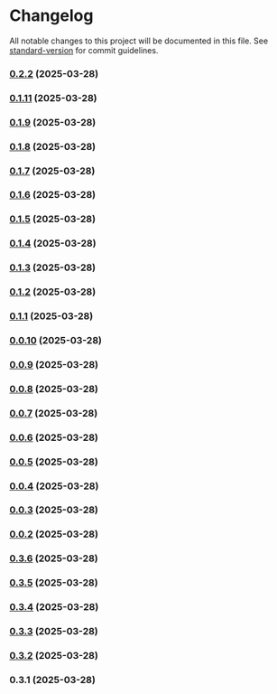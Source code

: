 # Changelog

All notable changes to this project will be documented in this file. See [standard-version](https://github.com/conventional-changelog/standard-version) for commit guidelines.

### [0.2.2](https://github.com/MouhamedAbbassi/3D-Product-Customization-React-Library-Demo/compare/v0.1.12...v0.2.2) (2025-03-28)

### [0.1.11](https://github.com/MouhamedAbbassi/3D-Product-Customization-React-Library-Demo/compare/v0.1.9...v0.1.11) (2025-03-28)

### [0.1.9](https://github.com/MouhamedAbbassi/3D-Product-Customization-React-Library-Demo/compare/v0.1.8...v0.1.9) (2025-03-28)

### [0.1.8](https://github.com/MouhamedAbbassi/3D-Product-Customization-React-Library-Demo/compare/v0.1.7...v0.1.8) (2025-03-28)

### [0.1.7](https://github.com/MouhamedAbbassi/3D-Product-Customization-React-Library-Demo/compare/v0.1.6...v0.1.7) (2025-03-28)

### [0.1.6](https://github.com/MouhamedAbbassi/3D-Product-Customization-React-Library-Demo/compare/v0.1.5...v0.1.6) (2025-03-28)

### [0.1.5](https://github.com/MouhamedAbbassi/3D-Product-Customization-React-Library-Demo/compare/v0.1.4...v0.1.5) (2025-03-28)

### [0.1.4](https://github.com/MouhamedAbbassi/3D-Product-Customization-React-Library-Demo/compare/v0.1.3...v0.1.4) (2025-03-28)

### [0.1.3](https://github.com/MouhamedAbbassi/3D-Product-Customization-React-Library-Demo/compare/v0.1.2...v0.1.3) (2025-03-28)

### [0.1.2](https://github.com/MouhamedAbbassi/3D-Product-Customization-React-Library-Demo/compare/v0.1.1...v0.1.2) (2025-03-28)

### [0.1.1](https://github.com/MouhamedAbbassi/3D-Product-Customization-React-Library-Demo/compare/v0.0.10...v0.1.1) (2025-03-28)

### [0.0.10](https://github.com/MouhamedAbbassi/3D-Product-Customization-React-Library-Demo/compare/v0.0.9...v0.0.10) (2025-03-28)

### [0.0.9](https://github.com/MouhamedAbbassi/3D-Product-Customization-React-Library-Demo/compare/v0.0.8...v0.0.9) (2025-03-28)

### [0.0.8](https://github.com/MouhamedAbbassi/3D-Product-Customization-React-Library-Demo/compare/v0.0.7...v0.0.8) (2025-03-28)

### [0.0.7](https://github.com/MouhamedAbbassi/3D-Product-Customization-React-Library-Demo/compare/v0.0.6...v0.0.7) (2025-03-28)

### [0.0.6](https://github.com/MouhamedAbbassi/3D-Product-Customization-React-Library-Demo/compare/v0.0.5...v0.0.6) (2025-03-28)

### [0.0.5](https://github.com/MouhamedAbbassi/3D-Product-Customization-React-Library-Demo/compare/v0.0.4...v0.0.5) (2025-03-28)

### [0.0.4](https://github.com/MouhamedAbbassi/3D-Product-Customization-React-Library-Demo/compare/v0.0.3...v0.0.4) (2025-03-28)

### [0.0.3](https://github.com/MouhamedAbbassi/3D-Product-Customization-React-Library-Demo/compare/v0.0.2...v0.0.3) (2025-03-28)

### [0.0.2](https://github.com/MouhamedAbbassi/3D-Product-Customization-React-Library-Demo/compare/v0.3.6...v0.0.2) (2025-03-28)

### [0.3.6](https://github.com/MouhamedAbbassi/3D-Product-Customization-React-Library-Demo/compare/v0.3.5...v0.3.6) (2025-03-28)

### [0.3.5](https://github.com/MouhamedAbbassi/3D-Product-Customization-React-Library-Demo/compare/v0.3.4...v0.3.5) (2025-03-28)

### [0.3.4](https://github.com/MouhamedAbbassi/3D-Product-Customization-React-Library-Demo/compare/v0.3.3...v0.3.4) (2025-03-28)

### [0.3.3](https://github.com/MouhamedAbbassi/3D-Product-Customization-React-Library-Demo/compare/v0.3.2...v0.3.3) (2025-03-28)

### [0.3.2](https://github.com/MouhamedAbbassi/3D-Product-Customization-React-Library-Demo/compare/v0.3.1...v0.3.2) (2025-03-28)

### 0.3.1 (2025-03-28)
